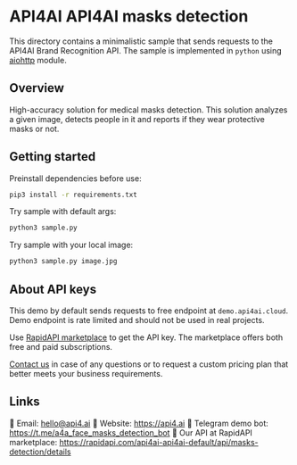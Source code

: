 # API4AI API4AI masks detection

This directory contains a minimalistic sample that sends requests to the API4AI Brand Recognition API.
The sample is implemented in `python` using [aiohttp](https://pypi.org/project/aiohttp/) module.


## Overview

High-accuracy solution for medical masks detection. This solution analyzes a given image, detects people in it and reports if they wear protective masks or not.


## Getting started

Preinstall dependencies before use:

```bash
pip3 install -r requirements.txt
```

Try sample with default args:
```bash
python3 sample.py
```

Try sample with your local image:
```bash
python3 sample.py image.jpg
```


## About API keys

This demo by default sends requests to free endpoint at `demo.api4ai.cloud`.
Demo endpoint is rate limited and should not be used in real projects.

Use [RapidAPI marketplace](https://rapidapi.com/api4ai-api4ai-default/api/masks-detection/details) to get the API key. The marketplace offers both
free and paid subscriptions.

[Contact us](https://api4.ai/contacts) in case of any questions or to request a custom pricing plan
that better meets your business requirements.


## Links

📩 Email: hello@api4.ai
🔗 Website: https://api4.ai
🤖 Telegram demo bot: https://t.me/a4a_face_masks_detection_bot
🔵 Our API at RapidAPI marketplace: https://rapidapi.com/api4ai-api4ai-default/api/masks-detection/details

